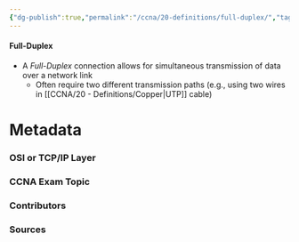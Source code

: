 ```yaml
---
{"dg-publish":true,"permalink":"/ccna/20-definitions/full-duplex/","tags":["defs_ccna"],"created":"2023-11-12T18:49:12.091-08:00","updated":"2024-01-10T08:32:13.023-08:00"}
---
```


#### Full-Duplex
- A *Full-Duplex* connection allows for simultaneous transmission of data over a network link
	- Often require two different transmission paths (e.g., using two wires in [[CCNA/20 - Definitions/Copper\|UTP]] cable)





# Metadata
### OSI or TCP/IP Layer

### CCNA Exam Topic

### Contributors

### Sources

